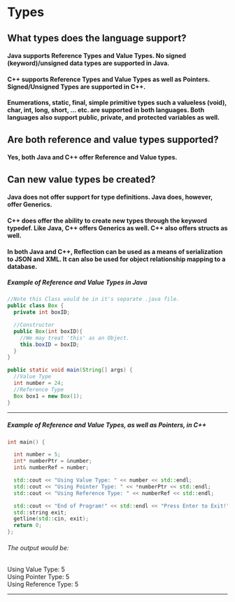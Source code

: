 # Types

## What types does the language support?
#### Java supports Reference Types and Value Types. No signed (keyword)/unsigned data types are supported in Java.  
#### C++ supports Reference Types and Value Types as well as Pointers. Signed/Unsigned Types are supported in C++.

#### Enumerations, static, final, simple primitive types such a valueless (void), char, int, long, short, ... etc. are supported in both languages. Both languages also support public, private, and protected variables as well.

## Are both reference and value types supported?
#### Yes, both Java and C++ offer Reference and Value types.


## Can new value types be created?
#### Java does not offer support for type definitions. Java does, however, offer Generics.
#### C++ does offer the ability to create new types through the keyword typedef. Like Java, C++ offers Generics as well. C++ also offers structs as well.








#### In both Java and C++, Reflection can be used as a means of serialization to JSON and XML. It can also be used for object relationship mapping to a database.

##### Example of Reference and Value Types in Java
```Java
//Note this Class would be in it's separate .java file.
public class Box {
  private int boxID;

  //Constructor
  public Box(int boxID){
    //We may treat 'this' as an Object.
    this.boxID = boxID;
  }
}

public static void main(String[] args) {
  //Value Type
  int number = 24;
  //Reference Type
  Box box1 = new Box(1);
}
```
---
##### Example of Reference and Value Types, as well as Pointers, in C++
```C++
int main() {

  int number = 5;
  int* numberPtr = &number;
  int& numberRef = number;

  std::cout << "Using Value Type: " << number << std::endl;
  std::cout << "Using Pointer Type: " << *numberPtr << std::endl;
  std::cout << "Using Reference Type: " << numberRef << std::endl;

  std::cout << "End of Program!" << std::endl << "Press Enter to Exit!" << std::endl;
  std::string exit;
  getline(std::cin, exit);
  return 0;
};
```

###### The output would be:  
Using Value Type: 5  
Using Pointer Type: 5  
Using Reference Type: 5

---
